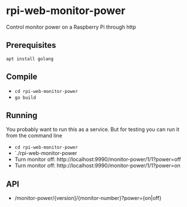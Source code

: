 # rpi-web-monitor-power
Control monitor power on a Raspberry Pi through http

## Prerequisites

`apt install golang`

## Compile

- `cd rpi-web-monitor-power`
- `go build`

## Running

You probably want to run this as a service. But for testing you can run it from the command line

- `cd rpi-web-monitor-power`
- `./rpi-web-monitor-power
- Turn monitor off: http://localhost:9990/monitor-power/1/1?power=off
- Turn monitor off: http://localhost:9990/monitor-power/1/1?power=on

## API
- /monitor-power/{version]/{monitor-number}?power={on|off}
